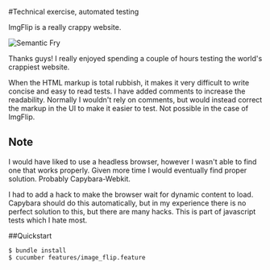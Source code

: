 #Technical exercise, automated testing

ImgFlip is a really crappy website. 

![Semantic Fry](https://i.imgflip.com/xxqnb.jpg)

Thanks guys! I really enjoyed spending a couple of hours testing the 
world's crappiest website. 

When the HTML markup is total rubbish, it makes it very difficult to 
write concise and easy to read tests. I have added comments to increase
the readability. Normally I wouldn't rely on comments, but would instead 
correct the markup in the UI to make it easier to test. Not possible in
the case of ImgFlip.

## Note

I would have liked to use a headless browser, however I wasn't able to 
find one that works properly. Given more time I would eventually find 
proper solution. Probably Capybara-Webkit.

I had to add a hack to make the browser wait for dynamic content to load. 
Capybara should do this automatically, but in my experience there is
no perfect solution to this, but there are many hacks. This is part of
javascript tests which I hate most.

##Quickstart

```
$ bundle install
$ cucumber features/image_flip.feature
```  